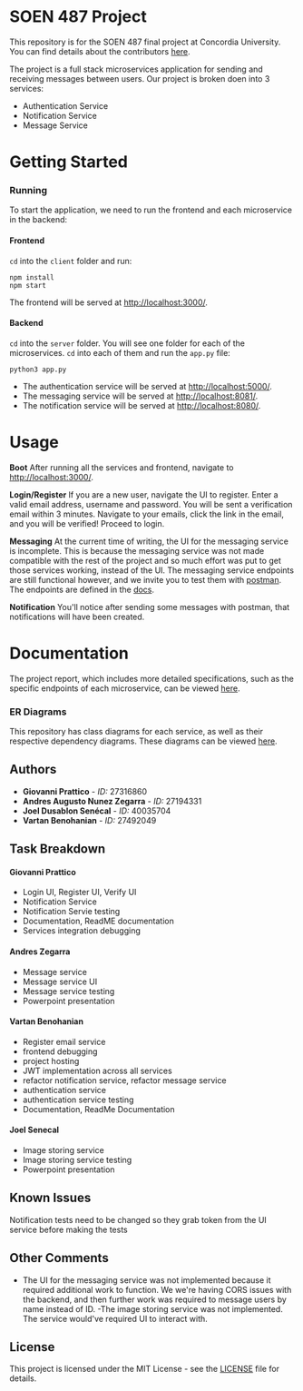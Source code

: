 # SOEN 487 Project

This repository is for the SOEN 487 final project at Concordia University. You can find details about the contributors [here](https://github.com/vartanbeno/SOEN487-Project/wiki).

The project is a full stack microservices application for sending and receiving messages between users. Our project is broken doen into 3 services:

 - Authentication Service
 - Notification Service
 - Message Service
 
# Getting Started

### Running

To start the application, we need to run the frontend and each microservice in the backend:

#### Frontend

`cd` into the `client` folder and run:

```
npm install
npm start
```

The frontend will be served at [http://localhost:3000/](http://localhost:3000/).

#### Backend

`cd` into the `server` folder. You will see one folder for each of the microservices. `cd` into each of them and run the `app.py` file:

```
python3 app.py
```

- The authentication service will be served at [http://localhost:5000/](http://localhost:5000/).
- The messaging service will be served at [http://localhost:8081/](http://localhost:8081/).
- The notification service will be served at [http://localhost:8080/](http://localhost:8080/).

# Usage

**Boot** 
After running all the services and frontend, navigate to [http://localhost:3000/](http://localhost:3000/).

**Login/Register**
If you are a new user, navigate the UI to register. Enter a valid email address, username and password. You will be sent a verification email within 3 minutes. Navigate to your emails, click the link in the email, and you will be verified! Proceed to login.

**Messaging**
At the current time of writing, the UI for the messaging service is incomplete. This is because the messaging service was not made compatible with the rest of the project and so much effort was put to get those services working, instead of the UI. The messaging service endpoints are still functional however, and we invite you to test them with [postman](https://www.getpostman.com/downloads/). The endpoints are defined in the [docs](https://docs.google.com/document/d/12_znub5JYVil9Zf0I7VzP__5CKfTM5gdi3BZVDClJDk).

**Notification**
You'll notice after sending some messages with postman, that notifications will have been created.


# Documentation

The project report, which includes more detailed specifications, such as the specific endpoints of each microservice, can be viewed [here](https://docs.google.com/document/d/12_znub5JYVil9Zf0I7VzP__5CKfTM5gdi3BZVDClJDk).

### ER Diagrams

This repository has class diagrams for each service, as well as their respective dependency diagrams. These diagrams can be viewed [here](https://github.com/vartanbeno/SOEN487-Project/tree/master/diagrams).

## Authors

- **Giovanni Prattico** - *ID:* 27316860
- **Andres Augusto Nunez Zegarra** - *ID:* 27194331
- **Joel Dusablon Senécal** - *ID:* 40035704
- **Vartan Benohanian** - *ID:* 27492049


## Task Breakdown

#### Giovanni Prattico
- Login UI, Register UI, Verify UI
- Notification Service
- Notification Servie testing
- Documentation, ReadME documentation
- Services integration debugging


#### Andres Zegarra
- Message service
- Message service UI
- Message service testing
- Powerpoint presentation

#### Vartan Benohanian
- Register email service
- frontend debugging
- project hosting
- JWT implementation across all services
- refactor notification service, refactor message service
- authentication service
- authentication service testing
- Documentation, ReadMe Documentation

#### Joel Senecal
- Image storing service
- Image storing service testing
- Powerpoint presentation

## Known Issues
Notification tests need to be changed so they grab token from the UI service before making the tests

## Other Comments
- The UI for the messaging service was not implemented because it required additional work to function. We we're having CORS issues with the backend, and then further work was required to message users by name instead of ID.
-The image storing service was not implemented. The service would've required UI to interact with.

## License

This project is licensed under the MIT License - see the [LICENSE](LICENSE) file for details.
